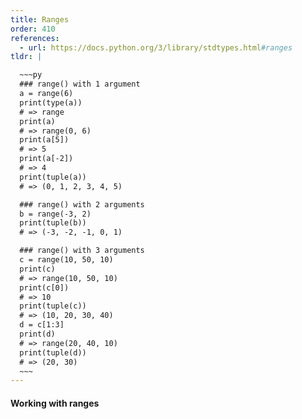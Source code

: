 ```yaml
---
title: Ranges
order: 410
references:
  - url: https://docs.python.org/3/library/stdtypes.html#ranges
tldr: |

  ~~~py
  ### range() with 1 argument
  a = range(6)
  print(type(a))
  # => range
  print(a)
  # => range(0, 6)
  print(a[5])
  # => 5
  print(a[-2])
  # => 4
  print(tuple(a))
  # => (0, 1, 2, 3, 4, 5)

  ### range() with 2 arguments
  b = range(-3, 2)
  print(tuple(b))
  # => (-3, -2, -1, 0, 1)

  ### range() with 3 arguments
  c = range(10, 50, 10)
  print(c)
  # => range(10, 50, 10)
  print(c[0])
  # => 10
  print(tuple(c))
  # => (10, 20, 30, 40)
  d = c[1:3]
  print(d)
  # => range(20, 40, 10)
  print(tuple(d))
  # => (20, 30)
  ~~~
---
```



#### Working with ranges    
